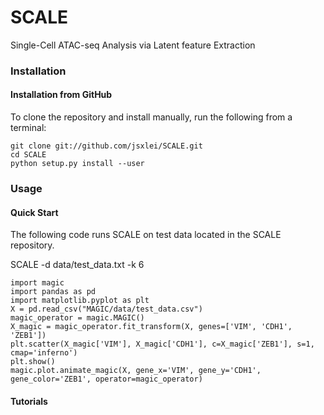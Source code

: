 # SCALE
Single-Cell ATAC-seq Analysis via Latent feature Extraction

### Installation

#### Installation from GitHub

To clone the repository and install manually, run the following from a terminal:

    git clone git://github.com/jsxlei/SCALE.git
    cd SCALE
    python setup.py install --user

### Usage

#### Quick Start

The following code runs SCALE on test data located in the SCALE repository.

SCALE -d data/test_data.txt -k 6

    import magic
    import pandas as pd
    import matplotlib.pyplot as plt
    X = pd.read_csv("MAGIC/data/test_data.csv")
    magic_operator = magic.MAGIC()
    X_magic = magic_operator.fit_transform(X, genes=['VIM', 'CDH1', 'ZEB1'])
    plt.scatter(X_magic['VIM'], X_magic['CDH1'], c=X_magic['ZEB1'], s=1, cmap='inferno')
    plt.show()
    magic.plot.animate_magic(X, gene_x='VIM', gene_y='CDH1', gene_color='ZEB1', operator=magic_operator)

#### Tutorials

